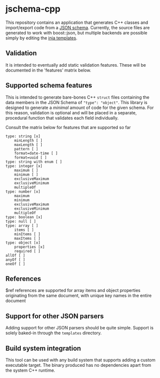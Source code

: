 # jschema-cpp

This repository contains an application that generates C++ classes and import/export code from a [JSON schema](https://json-schema.org/).
Currently, the source files are generated to work with boost::json, but multiple backends are possible simply by editing
the [inja templates]().

## Validation

It is intended to eventually add static validation features. These will be documented in the 'features' matrix below.

## Supported schema features

This is intended to generate bare-bones C++ `struct` files containing the data members in the JSON Schema of `"type": "object"`. This library is designed to generate a *minimal* amount of code for the given schema. For this reason, validation is optional and will be placed in a separate, procedural function that validates each field individually.

Consult the matrix below for features that are supported so far

    type: string [x]
        minLength [ ]
        maxLength [ ]
        pattern [ ]
        format=date-time [ ]
        format=uuid [ ]
    type: string with enum [ ]
    type: integer [x]
        maximum [ ]
        minimum [ ]
        exclusiveMaximum
        exclusiveMinimum
        multipleOf
    type: number [x]
        maximum
        minimum
        exclusiveMaximum
        exclusiveMinimum
        multipleOf
    type: boolean [x]
    type: null [ ]
    type: array [ ]
        items [ ]
        minItems [ ]
        maxItems [ ]
    type: object [x]
        properties [x]
        required [ ]
    allOf [ ]
    anyOf [ ]
    oneOf [ ] 

## References

$ref references are supported for array items and object properties originating from the same document, with unique key names in the entire document

## Support for other JSON parsers

Adding support for other JSON parsers should be quite simple. Support is solely baked-in through the `templates` directory.

## Build system integration

This tool can be used with any build system that supports adding a custom executable target. The binary produced has no dependencies apart from the system C++ runtime.